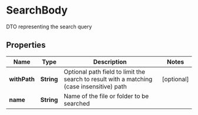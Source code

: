 

# SearchBody

DTO representing the search query

## Properties

| Name | Type | Description | Notes |
|------------ | ------------- | ------------- | -------------|
|**withPath** | **String** | Optional path field to limit the search to result with a matching (case insensitive) path |  [optional] |
|**name** | **String** | Name of the file or folder to be searched |  |



